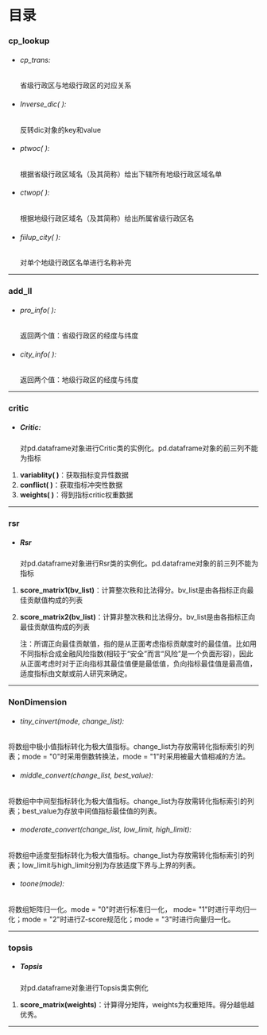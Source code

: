 # 目录

### cp_lookup

- ###### cp_trans:
  
  省级行政区与地级行政区的对应关系

- ###### Inverse_dic( ):
  
  反转dic对象的key和value

- ###### ptwoc( ):
  
  根据省级行政区域名（及其简称）给出下辖所有地级行政区域名单

- ###### ctwop( ):
  
  根据地级行政区域名（及其简称）给出所属省级行政区名

- ###### fiilup_city( ):
  
  对单个地级行政区名单进行名称补完

---

### add_ll

- ###### pro_info( ):
  
  返回两个值：省级行政区的经度与纬度

- ###### city_info( ):
  
  返回两个值：地级行政区的经度与纬度

---

### critic

- ##### Critic:
  
  对pd.dataframe对象进行Critic类的实例化。pd.dataframe对象的前三列不能为指标
1. **variablity( )**：获取指标变异性数据
2. **conflict( )**：获取指标冲突性数据
3. **weights( )**：得到指标critic权重数据

---

### rsr

- ##### Rsr
  
  对pd.dataframe对象进行Rsr类的实例化。pd.dataframe对象的前三列不能为指标
1. **score_matrix1(bv_list)**：计算整次秩和比法得分。bv_list是由各指标正向最佳贡献值构成的列表

2. **score_matrix2(bv_list)**：计算非整次秩和比法得分。bv_list是由各指标正向最佳贡献值构成的列表
   
   注：所谓正向最佳贡献值，指的是从正面考虑指标贡献度时的最佳值。比如用不同指标合成金融风险指数(相较于“安全”而言“风险”是一个负面形容)，因此从正面考虑时对于正向指标其最佳值便是最低值，负向指标最佳值是最高值，适度指标由文献或前人研究来确定。

---

### NonDimension

+ ###### tiny_cinvert(mode, change_list):

将数组中极小值指标转化为极大值指标。change_list为存放需转化指标索引的列表；mode = "0"时采用倒数转换法，mode = "1"时采用被最大值相减的方法。

- ###### middle_convert(change_list, best_value):

将数组中中间型指标转化为极大值指标。change_list为存放需转化指标索引的列表；best_value为存放中间值指标最佳值的列表。

- ###### moderate_convert(change_list, low_limit, high_limit):

将数组中适度型指标转化为极大值指标。change_list为存放需转化指标索引的列表；low_limit与high_limit分别为存放适度下界与上界的列表。

- ###### toone(mode):

将数组矩阵归一化。mode = "0"时进行标准归一化， mode= "1"时进行平均归一化；mode = "2"时进行Z-score规范化；mode = "3"时进行向量归一化。

---

### topsis

- ##### **Topsis**
  
  对pd.dataframe对象进行Topsis类实例化
1. **score_matrix(weights)**：计算得分矩阵，weights为权重矩阵。得分越低越优秀。

---

